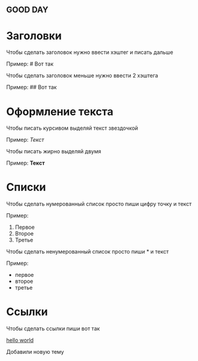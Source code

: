 ## GOOD DAY 

# Заголовки

Чтобы сделать заголовок нужно ввести хэштег и писать дальше

Пример: # Вот так

Чтобы сделать заголовок меньше нужно ввести 2 хэштега

Пример: ## Вот так


# Оформление текста

Чтобы писать курсивом выделяй текст звездочкой

Пример: *Текст*

Чтобы писать жирно выделяй двумя 

Пример: **Текст**

# Списки

Чтобы сделать нумерованный список просто пиши цифру точку и текст

Пример:

1. Первое
2. Второе
3. Третье

Чтобы сделать ненумерованный список просто пиши * и текст

Пример:

* первое
* второе
* третье


# Ссылки

Чтобы сделать ссылки пиши вот так

[hello world](hello.world/ "привет мир")


Добавили новую тему 

